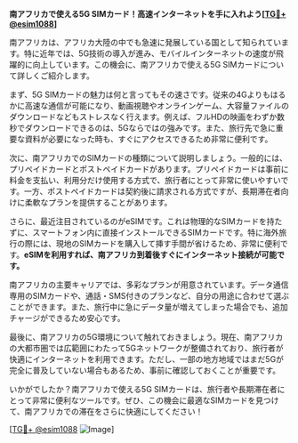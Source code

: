**南アフリカで使える5G SIMカード！高速インターネットを手に入れよう[[TG💪+ @esim1088](https://t.me/s/esim1088)]**

南アフリカは、アフリカ大陸の中でも急速に発展している国として知られています。特に近年では、5G技術の導入が進み、モバイルインターネットの速度が飛躍的に向上しています。この機会に、南アフリカで使える5G SIMカードについて詳しくご紹介します。

まず、5G SIMカードの魅力は何と言ってもその速さです。従来の4Gよりもはるかに高速な通信が可能になり、動画視聴やオンラインゲーム、大容量ファイルのダウンロードなどもストレスなく行えます。例えば、フルHDの映画をわずか数秒でダウンロードできるのは、5Gならではの強みです。また、旅行先で急に重要な資料が必要になった時も、すぐにアクセスできるため非常に便利です。

次に、南アフリカでのSIMカードの種類について説明しましょう。一般的には、プリペイドカードとポストペイドカードがあります。プリペイドカードは事前に料金を支払い、利用分だけ使用する方式で、旅行者にとって非常に使いやすいです。一方、ポストペイドカードは契約後に請求される方式ですが、長期滞在者向けに柔軟なプランを提供することがあります。

さらに、最近注目されているのがeSIMです。これは物理的なSIMカードを持たずに、スマートフォン内に直接インストールできるSIMカードです。特に海外旅行の際には、現地のSIMカードを購入して挿す手間が省けるため、非常に便利です。**eSIMを利用すれば、南アフリカ到着後すぐにインターネット接続が可能です。**

南アフリカの主要キャリアでは、多彩なプランが用意されています。データ通信専用のSIMカードや、通話・SMS付きのプランなど、自分の用途に合わせて選ぶことができます。また、旅行中に急にデータ量が増えてしまった場合でも、追加チャージができるため安心です。

最後に、南アフリカの5G環境について触れておきましょう。現在、南アフリカの大都市圏では広範囲にわたって5Gネットワークが整備されており、旅行者が快適にインターネットを利用できます。ただし、一部の地方地域ではまだ5Gが完全に普及していない場合もあるため、事前に確認しておくことが重要です。

いかがでしたか？南アフリカで使える5G SIMカードは、旅行者や長期滞在者にとって非常に便利なツールです。ぜひ、この機会に最適なSIMカードを見つけて、南アフリカでの滞在をさらに快適にしてください！

[[TG💪+ @esim1088](https://t.me/s/esim1088) ![Image](https://i.postimg.cc/Y0z9fWf4/image.png)]